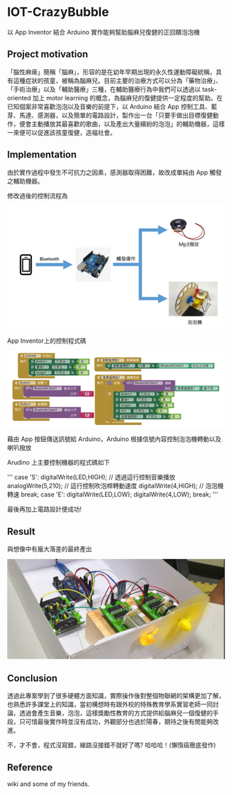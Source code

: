# IOT-CrazyBubble

 以 App Inventor 結合 Arduino 實作能夠幫助腦麻兒復健的正回饋泡泡機

## Project motivation
 「腦性麻痺」簡稱「腦麻」，形容的是在幼年早期出現的永久性運動障礙統稱，具有這種症狀的孩童，被稱為腦麻兒。目前主要的治療方式可以分為「藥物治療」、「手術治療」以及「輔助醫療」三種，在輔助醫療行為中我們可以透過以 task-oriented 加上 motor learning 的概念，為腦麻兒的復健提供一定程度的幫助。在已知個案非常喜歡泡泡以及音樂的前提下，以 Arduino 結合 App 控制工具、藍芽、馬達、感測器，以及簡單的電路設計，製作出一台「只要手做出目標復健動作，便會主動播放其最喜歡的歌曲，以及產出大量繽紛的泡泡」的輔助機器，這樣一來便可以促進該孩童復健，造福社會。
    
## Implementation
 由於實作過程中發生不可抗力之因素，感測器取得困難，故改成單純由 App 觸發之輔助機器。
 
 修改過後的控制流程為
 
 ![image](https://github.com/Feketerigo50/IOT-CrazyBubble/blob/master/demo_image/flowchart.png)
 
 App Inventor上的控制程式碼
 
 ![image](https://github.com/Feketerigo50/IOT-CrazyBubble/blob/master/demo_image/appcode.png)
 
 藉由 App 按鈕傳送訊號給 Arduino，Arduino 根據信號內容控制泡泡機轉動以及喇叭撥放
	
 Arudino 上主要控制機器的程式碼如下
 
 '''
 case 'S':
  digitalWrite(LED,HIGH); // 透過這行控制音樂播放
  analogWrite(5,210);     // 這行控制吹泡桿轉動速度
  digitalWrite(4,HIGH);   // 泡泡機轉速
  break;
 case 'E':
  digitalWrite(LED,LOW);
  digitalWrite(4,LOW);
  break;
 '''
 
 最後再加上電路設計便成功!
 
 ## Result
 
 與想像中有龐大落差的最終產出
 
 ![image](https://github.com/Feketerigo50/IOT-CrazyBubble/blob/master/demo_image/machine.png)
 
 
 ## Conclusion
 
 透過此專案學到了很多硬體方面知識，實際操作後對整個物聯網的架構更加了解，也熟悉許多課堂上的知識，當初構想時有跟外校的特殊教育學系實習老師一同討論，透過會產生音樂，泡泡，這樣獎勵性教育的方式提供給腦麻兒一個復健的手段，只可惜最後實作時並沒有成功，外觀部分也過於陽春，期待之後有閒能夠改進。
 
 不，才不會，程式沒寫錯，線路沒接錯不就好了嗎? 哈哈哈！(懶惰癌徹底發作)
 
 ## Reference
 
  wiki and some of my friends.
